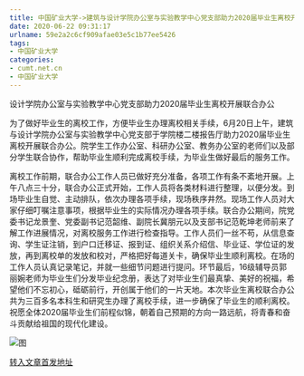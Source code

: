 ```yaml
---
title: 中国矿业大学->建筑与设计学院办公室与实验教学中心党支部助力2020届毕业生离校开展联合办公 | cumt.net.cn
date: 2020-06-22 09:31:17
urlname: 59e2a2c6cf909afae03e5c1b77ee5426
tags: 
- 中国矿业大学
categories:
- cumt.net.cn
- 中国矿业大学
---
```

设计学院办公室与实验教学中心党支部助力2020届毕业生离校开展联合办公

为了做好毕业生的离校工作，方便毕业生办理离校相关手续，6月20日上午，建筑与设计学院办公室与实验教学中心党支部于学院楼二楼报告厅助力2020届毕业生离校开展联合办公。院学生工作办公室、科研办公室、教务办公室的老师们以及部分学生联合协作，帮助毕业生顺利完成离校手续，为毕业生做好最后的服务工作。

离校工作前期，联合办公工作人员已做好充分准备，各项工作有条不紊地开展。上午八点三十分，联合办公正式开始，工作人员将各类材料进行整理，以便分发。到场毕业生自觉、主动排队，依次办理各项手续，现场秩序井然。现场工作人员对大家仔细叮嘱注意事项，根据毕业生的实际情况办理各项手续。联合办公期间，院党委书记龙景奎、党委副书记范韶维、副院长冀朋元以及支部书记范乾坤老师前来了解工作进展情况，对离校服务工作进行检查指导。工作人员们一丝不苟，从信息查询、学生证注销，到户口迁移证、报到证、组织关系介绍信、毕业证、学位证的发放，再到离校单的发放和校对，严格把好每道关卡，确保毕业生顺利离校。在场的工作人员认真记录笔记，并就一些细节问题进行提问。环节最后，16级辅导员郭丽婉老师为毕业生们分发毕业纪念册，表达了对毕业生们最真挚、美好的祝福，希望他们不忘初心，砥砺前行，开创属于他们的一片天地。本次毕业生离校联合办公共为三百多名本科生和研究生办理了离校手续，进一步确保了毕业生的顺利离校。祝愿全体2020届毕业生们前程似锦，朝着自己预期的方向一路远航，将青春和奋斗贡献给祖国的现代化建设。

![图](http://xwzx.cumt.edu.cn/_upload/article/images/9f/d0/0744ac2042e292fc15ff9f68989a/b99408f3-0cf0-4783-9a8b-29d64b39e1de.jpg)

[转入文章首发地址](http://xwzx.cumt.edu.cn/b0/0d/c523a569357/page.htm)